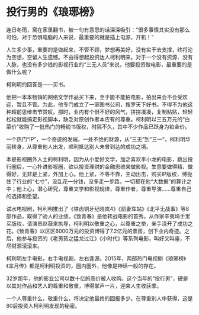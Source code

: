 # 投行男的《琅琊榜》

连日冬雨，窝在家里翻书，被一句有意思的话深深吸引：“很多事情其实没有那么可怕，对于恐惧电脑的人来说，最重要的就是插上电源，开机！” 

人生多少事，重要的是做起来，不管不顾，梦想再美好，没有实干去支撑，终将沦为空想，空留人生遗憾。不由得想起投资达人柯利明来。对于一个没有资源、没有人脉，也没有多少钱的影视行业的“三无人员”来说，他要投资做电影，最重要的是做什么呢？ 

柯利明的回答是——买书。 

他把一本本畅销的网络文学作品买下来，至于能不能拍电影，拍出来会不会受欢迎，暂且不管。为此，他专门成立了一家图书公司，搜罗天下好书。不得不为他这种超前思维击节赞叹。那时，业内有个很不好的风气，拼拼凑凑，复制粘贴，轻轻松松就能搞定影视脚本，缺乏对原创作者本应有的尊重。柯利明以三五万元的“白菜价”收购了一批热门的畅销书版权，时隔不久，其中不少作品已跃身为铂金价。 

一个热门“IP”，一个奇迹的发端，一处不绝的财源，从“三无”到“三一”，柯利明华丽转身，从尊重他人出发，顺利抵达别人未曾到达的成功之境。 

本是影视圈外人士的柯利明，因为从小爱好文学，加之喜欢李小龙的电影，跳出投行圈后，一心扑进影视圈，欲以投资理财的金融思维来做影视。生意要做得精、做得好，无非是上紧，外加上心。他上紧，不等不靠，主动出击，购买IP版权，缚扼住了行业的“七寸”，没乱花一分钱，没多走一步路，一切都在他“大数据”的算计之中；他上心，潜心研究，尊重文学和影视规律，尊重作者，尊重导演……尊重自己的选择和愿望。 

试水电视剧，柯利明推出了《铁齿铜牙纪晓岚4》《前妻车站》《北平无战事》等8部作品，取得了骄人的业绩。《致青春》是他转战电影的首秀。从作家辛夷坞手里买版权，请演员赵薇来执导，柯利明以敬重之心，以尊重之举，亲手浇开了成功之花。《致青春》以区区6000万元的投资博得了7.2亿元的票房，创下业内奇迹。之后，他参与投资的《老男孩之猛龙过江》《小时代》等系列电影，叫好又叫座，不尽财源滚滚来。 

柯利明左手电影，右手电视剧，左右逢源。2015年，两部热门电视剧《琅琊榜》《芈月传》都是柯利明投资的，圈内圈外，他像是神话一般的存在。 

32岁那年，他的影业公司以数十亿的高价被人收购。这个当年的“投行男”，硬是以其对作品和艺人的尊重和敬重，博得掌声一片，迎来人生收获季。 

一个人尊重什么，敬重什么，将决定他最终的回报多少。在尊重别人中获得，这是80后投资人柯利明发现的秘密。